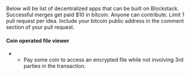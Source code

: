 Below will be list of decentralized apps that can be built on Blockstack.  
Successful merges get paid $10 in bitcoin. 
Anyone can contribute. 
Limit 1 pull request per idea.
Include your bitcoin public address in the comment section of your pull request.

#### Coin operated file viewer 
- * Pay some coin to access an encrypted file while not involving 3rd parties in the transaction.
